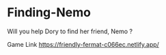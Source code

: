 # Finding-Nemo
Will you help Dory to find her friend, Nemo ?

Game Link https://friendly-fermat-c066ec.netlify.app/
